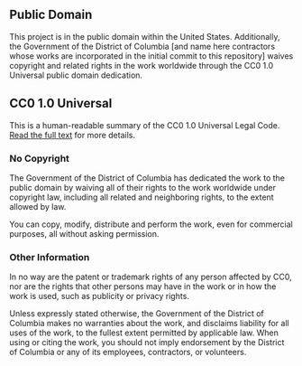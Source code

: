 ## Public Domain

This project is in the public domain within the United States. Additionally, the Government of the District of Columbia [and name here contractors whose works are incorporated in the initial commit to this repository] waives copyright and related rights in the work worldwide through the CC0 1.0 Universal public domain dedication.

## CC0 1.0 Universal

This is a human-readable summary of the CC0 1.0 Universal Legal Code. [Read the full text](https://creativecommons.org/publicdomain/zero/1.0/legalcode) for more details.

### No Copyright

The Government of the District of Columbia has dedicated the work to the public domain by waiving all of their rights to the work worldwide under copyright law, including all related and neighboring rights, to the extent allowed by law.

You can copy, modify, distribute and perform the work, even for commercial purposes, all without asking permission.

### Other Information

In no way are the patent or trademark rights of any person affected by CC0, nor are the rights that other persons may have in the work or in how the work is used, such as publicity or privacy rights.

Unless expressly stated otherwise, the Government of the District of Columbia makes no warranties about the work, and disclaims liability for all uses of the work, to the fullest extent permitted by applicable law. When using or citing the work, you should not imply endorsement by the District of Columbia or any of its employees, contractors, or volunteers.
